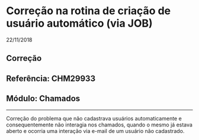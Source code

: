 # Correção na rotina de criação de usuário automático (via JOB)
22/11/2018
## Correção
## Referência: CHM29933
## Módulo: Chamados
***

Correção do problema que não cadastrava usuários automaticamente e consequentemente não interagia nos chamados, quando o mesmo já estava aberto e ocorria uma interação via e-mail de um usuário não cadastrado.